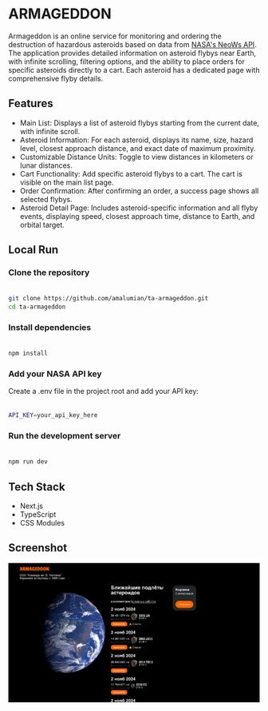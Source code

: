 # ARMAGEDDON

Armageddon is an online service for monitoring and ordering the destruction of hazardous asteroids based on data from [NASA's NeoWs API](https://api.nasa.gov/). The application provides detailed information on asteroid flybys near Earth, with infinite scrolling, filtering options, and the ability to place orders for specific asteroids directly to a cart. Each asteroid has a dedicated page with comprehensive flyby details.

## Features

- Main List: Displays a list of asteroid flybys starting from the current date, with infinite scroll.
- Asteroid Information: For each asteroid, displays its name, size, hazard level, closest approach distance, and exact date of maximum proximity.
- Customizable Distance Units: Toggle to view distances in kilometers or lunar distances.
- Cart Functionality: Add specific asteroid flybys to a cart. The cart is visible on the main list page.
- Order Confirmation: After confirming an order, a success page shows all selected flybys.
- Asteroid Detail Page: Includes asteroid-specific information and all flyby events, displaying speed, closest approach time, distance to Earth, and orbital target.

## Local Run

### Clone the repository

```bash

git clone https://github.com/amalumian/ta-armageddon.git
cd ta-armageddon

```

### Install dependencies

```bash

npm install

```

### Add your NASA API key

Create a .env file in the project root and add your API key:

```bash

API_KEY=your_api_key_here

```

### Run the development server

```bash

npm run dev

```

## Tech Stack

- Next.js
- TypeScript
- CSS Modules

## Screenshot

![Screenshot](./screenshot.png)
